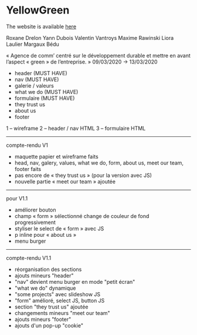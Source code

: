 # YellowGreen

The website is available [here](https://zealous-bohr-ebe0a6.netlify.app/)

Roxane Drelon
Yann Dubois
Valentin Vantroys
Maxime Rawinski
Liora Laulier
Margaux Bédu

« Agence de comm’ centré sur le développement durable et mettre en avant l’aspect « green » de l’entreprise. »
09/03/2020 → 13/03/2020

- header (MUST HAVE)
- nav (MUST HAVE)
- galerie / valeurs
- what we do (MUST HAVE)
- formulaire (MUST HAVE)
- they trust us
- about us
- footer


1 – wireframe
2 – header / nav HTML
3 – formulaire HTML

-----------------------

compte-rendu V1

- maquette papier et wireframe faits
- head, nav, galery, values, what we do, form, about us, meet our team, footer faits
- pas encore de « they trust us » (pour la version avec JS)
- nouvelle partie « meet our team » ajoutée

-----------------------

pour V1.1

- améliorer bouton
- champ « form » sélectionné change de couleur de fond progressivement
- styliser le select de « form » avec JS
- p inline pour « about us »
- menu burger

------------------------

compte-rendu V1.1

- réorganisation des sections
- ajouts mineurs "header"
- "nav" devient menu burger en mode "petit écran"
- "what we do" dynamique
- "some projects" avec slideshow JS
- "form" amélioré, select JS, button JS
- section "they trust us" ajoutée
- changements mineurs "meet our team"
- ajouts mineurs "footer"
- ajouts d'un pop-up "cookie"
